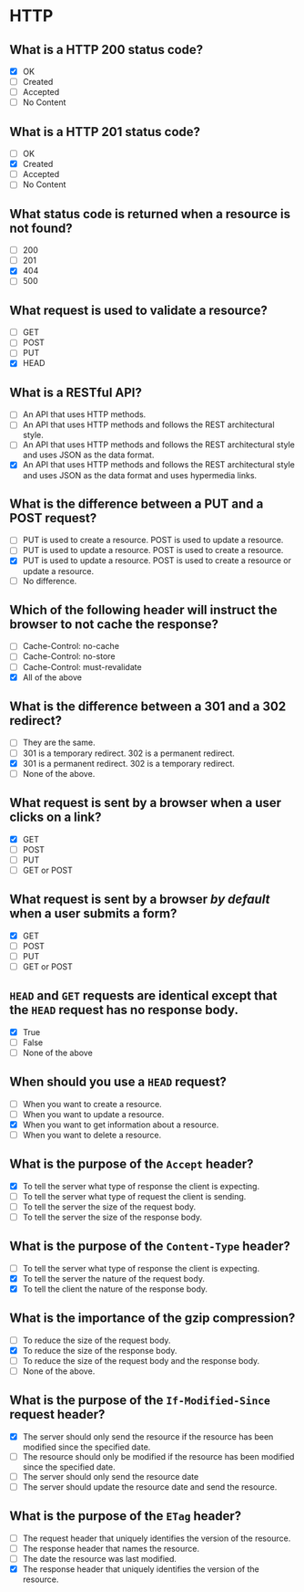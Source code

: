 # HTTP

## What is a HTTP 200 status code?

- [x] OK
- [ ] Created
- [ ] Accepted
- [ ] No Content

## What is a HTTP 201 status code?

- [ ] OK
- [x] Created
- [ ] Accepted
- [ ] No Content

## What status code is returned when a resource is not found?

- [ ] 200
- [ ] 201
- [x] 404
- [ ] 500

## What request is used to validate a resource?

- [ ] GET
- [ ] POST
- [ ] PUT
- [x] HEAD

## What is a RESTful API?

- [ ] An API that uses HTTP methods.
- [ ] An API that uses HTTP methods and follows the REST architectural style.
- [ ] An API that uses HTTP methods and follows the REST architectural style and uses JSON as the data format.
- [x] An API that uses HTTP methods and follows the REST architectural style and uses JSON as the data format and uses hypermedia links.

## What is the difference between a PUT and a POST request?

- [ ] PUT is used to create a resource. POST is used to update a resource.
- [ ] PUT is used to update a resource. POST is used to create a resource.
- [x] PUT is used to update a resource. POST is used to create a resource or update a resource.
- [ ] No difference.

## Which of the following header will instruct the browser to not cache the response?

- [ ] Cache-Control: no-cache
- [ ] Cache-Control: no-store
- [ ] Cache-Control: must-revalidate
- [x] All of the above

## What is the difference between a 301 and a 302 redirect?

- [ ] They are the same.
- [ ] 301 is a temporary redirect. 302 is a permanent redirect.
- [x] 301 is a permanent redirect. 302 is a temporary redirect.
- [ ] None of the above.

## What request is sent by a browser when a user clicks on a link?

- [x] GET
- [ ] POST
- [ ] PUT
- [ ] GET or POST

## What request is sent by a browser *by default* when a user submits a form?

- [x] GET
- [ ] POST
- [ ] PUT
- [ ] GET or POST

## `HEAD` and `GET` requests are identical except that the `HEAD` request has no response body.

- [x] True
- [ ] False
- [ ] None of the above

## When should you use a `HEAD` request?

- [ ] When you want to create a resource.
- [ ] When you want to update a resource.
- [x] When you want to get information about a resource.
- [ ] When you want to delete a resource.

## What is the purpose of the `Accept` header?

- [x] To tell the server what type of response the client is expecting.
- [ ] To tell the server what type of request the client is sending.
- [ ] To tell the server the size of the request body.
- [ ] To tell the server the size of the response body.

## What is the purpose of the `Content-Type` header?

- [ ] To tell the server what type of response the client is expecting.
- [x] To tell the server the nature of the request body.
- [x] To tell the client the nature of the response body.

## What is the importance of the gzip compression?

- [ ] To reduce the size of the request body.
- [x] To reduce the size of the response body.
- [ ] To reduce the size of the request body and the response body.
- [ ] None of the above.

## What is the purpose of the `If-Modified-Since` request header?

- [x] The server should only send the resource if the resource has been modified since the specified date.
- [ ] The resource should only be modified if the resource has been modified since the specified date.
- [ ] The server should only send the resource date
- [ ] The server should update the resource date and send the resource.

## What is the purpose of the `ETag` header?

- [ ] The request header that uniquely identifies the version of the resource.
- [ ] The response header that names the resource.
- [ ] The date the resource was last modified.
- [x] The response header that uniquely identifies the version of the resource.
